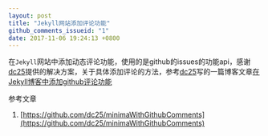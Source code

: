 ```yaml
---
layout: post
title: "Jekyll网站添加评论功能"
github_comments_issueid: "1"
date: 2017-11-06 19:24:13 +0800
---
```


在`Jekyll`网站中添加动态评论功能，使用的是github的issues的功能api，感谢[dc25](https://github.com/dc25)提供的解决方案，关于具体添加评论的方法，参考[dc25](https://github.com/dc25)写的一篇博客文章[在Jekyll博客中添加github评论功能](https://dc25.github.io/myBlog/2017/06/24/using-github-comments-in-a-jekyll-blog.html)

参考文章
1. [https://github.com/dc25/minimaWithGithubComments](https://github.com/dc25/minimaWithGithubComments)
